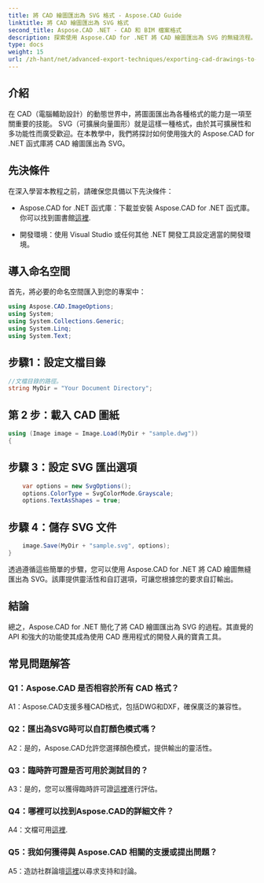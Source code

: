 ```yaml
---
title: 將 CAD 繪圖匯出為 SVG 格式 - Aspose.CAD Guide
linktitle: 將 CAD 繪圖匯出為 SVG 格式
second_title: Aspose.CAD .NET - CAD 和 BIM 檔案格式
description: 探索使用 Aspose.CAD for .NET 將 CAD 繪圖匯出為 SVG 的無縫流程。透過靈活性和自訂增強您的 CAD 開發。
type: docs
weight: 15
url: /zh-hant/net/advanced-export-techniques/exporting-cad-drawings-to-svg/
---
```

## 介紹

在 CAD（電腦輔助設計）的動態世界中，將圖面匯出為各種格式的能力是一項至關重要的技能。 SVG（可擴展向量圖形）就是這樣一種格式，由於其可擴展性和多功能性而廣受歡迎。在本教學中，我們將探討如何使用強大的 Aspose.CAD for .NET 函式庫將 CAD 繪圖匯出為 SVG。

## 先決條件

在深入學習本教程之前，請確保您具備以下先決條件：

-  Aspose.CAD for .NET 函式庫：下載並安裝 Aspose.CAD for .NET 函式庫。你可以找到圖書館[這裡](https://releases.aspose.com/cad/net/).

- 開發環境：使用 Visual Studio 或任何其他 .NET 開發工具設定適當的開發環境。

## 導入命名空間

首先，將必要的命名空間匯入到您的專案中：

```csharp
using Aspose.CAD.ImageOptions;
using System;
using System.Collections.Generic;
using System.Linq;
using System.Text;
```

## 步驟1：設定文檔目錄

```csharp
//文檔目錄的路徑。
string MyDir = "Your Document Directory";
```

## 第 2 步：載入 CAD 圖紙

```csharp
using (Image image = Image.Load(MyDir + "sample.dwg"))
{
```

## 步驟 3：設定 SVG 匯出選項

```csharp
    var options = new SvgOptions();
    options.ColorType = SvgColorMode.Grayscale;
    options.TextAsShapes = true;
```

## 步驟 4：儲存 SVG 文件

```csharp
    image.Save(MyDir + "sample.svg", options);
}
```

透過遵循這些簡單的步驟，您可以使用 Aspose.CAD for .NET 將 CAD 繪圖無縫匯出為 SVG。該庫提供靈活性和自訂選項，可讓您根據您的要求自訂輸出。

## 結論

總之，Aspose.CAD for .NET 簡化了將 CAD 繪圖匯出為 SVG 的過程。其直覺的 API 和強大的功能使其成為使用 CAD 應用程式的開發人員的寶貴工具。

## 常見問題解答

### Q1：Aspose.CAD 是否相容於所有 CAD 格式？

A1：Aspose.CAD支援多種CAD格式，包括DWG和DXF，確保廣泛的兼容性。

### Q2：匯出為SVG時可以自訂顏色模式嗎？

A2：是的，Aspose.CAD允許您選擇顏色模式，提供輸出的靈活性。

### Q3：臨時許可證是否可用於測試目的？

 A3：是的，您可以獲得臨時許可證[這裡](https://purchase.aspose.com/temporary-license/)進行評估。

### Q4：哪裡可以找到Aspose.CAD的詳細文件？

 A4：文檔可用[這裡](https://reference.aspose.com/cad/net/).

### Q5：我如何獲得與 Aspose.CAD 相關的支援或提出問題？

 A5：造訪社群論壇[這裡](https://forum.aspose.com/c/cad/19)以尋求支持和討論。
